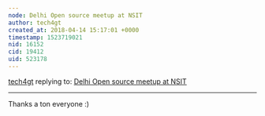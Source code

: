 ```yaml
---
node: Delhi Open source meetup at NSIT
author: tech4gt
created_at: 2018-04-14 15:17:01 +0000
timestamp: 1523719021
nid: 16152
cid: 19412
uid: 523178
---
```




[tech4gt](../profile/tech4gt) replying to: [Delhi Open source meetup at NSIT](../notes/tech4gt/04-14-2018/delhi-open-source-meetup-at-nsit)

----
Thanks a ton everyone :)